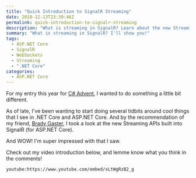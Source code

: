 ```yaml
---
title: "Quick Introduction to SignalR Streaming"
date: 2018-12-13T23:39:46Z
permalink: quick-introduction-to-signalr-streaming
description: "What is streaming in SignalR? Learn about the new Streaming APIs built into SignalR for ASP.NET Core."
summary: "What is streaming in SignalR? I'll show you!"
tags:
  - ASP.NET Core
  - SignalR
  - WebSockets
  - Streaming
  - ".NET Core"
categories:
  - ASP.NET Core
---
```


For my entry this year for [C# Advent](https://crosscuttingconcerns.com/The-Second-Annual-C-Advent), I wanted to do something a little bit different.

As of late, I've been wanting to start doing several tidbits around cool things that I see in .NET Core and ASP.NET Core.  And by the recommendation of my friend, [Brady Gaster](https://twitter.com/bradygaster), I took a look at the new Streaming APIs built into SignalR (for ASP.NET Core).  

And WOW!  I'm super impressed with that I saw.  

Check out my video introduction below, and lemme know what you think in the comments!

`youtube:https://www.youtube.com/embed/xLtWgRzB2_g`